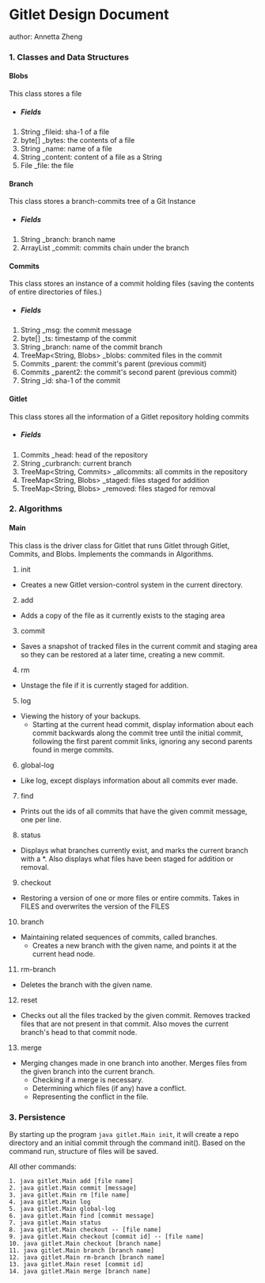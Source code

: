 # Gitlet Design Document
author: Annetta Zheng

### 1. Classes and Data Structures
#### Blobs
This class stores a file 
- ##### Fields
1. String _fileid: sha-1 of a file
2. byte[] _bytes: the contents of a file
3. String _name: name of a file
4. String _content: content of a file as a String
5. File _file: the file
#### Branch
This class stores a branch-commits tree of a Git Instance
- ##### Fields
1. String _branch: branch name
2. ArrayList<Commits> _commit: commits chain under the branch
#### Commits
This class stores an instance of a commit holding files (saving the contents of entire directories of files.)
- ##### Fields
1. String _msg: the commit message
2. byte[] _ts: timestamp of the commit
3. String _branch: name of the commit branch
4. TreeMap<String, Blobs> _blobs: commited files in the commit 
5. Commits _parent: the commit's parent (previous commit)
6. Commits _parent2: the commit's second parent (previous commit)
7. String _id: sha-1 of the commit

#### Gitlet
This class stores all the information of a Gitlet repository holding commits
- ##### Fields
1. Commits _head: head of the repository
2. String _curbranch: current branch
3. TreeMap<String, Commits> _allcommits: all commits in the repository
4. TreeMap<String, Blobs> _staged: files staged for addition
5. TreeMap<String, Blobs> _removed: files staged for removal

### 2. Algorithms
#### Main
This class is the driver class for Gitlet that runs Gitlet through Gitlet, Commits, and Blobs. Implements the commands in Algorithms.
1. init
- Creates a new Gitlet version-control system in the current directory.
2. add
- Adds a copy of the file as it currently exists to the staging area
3. commit
- Saves a snapshot of tracked files in the current commit and staging area so they can be restored at a later time, creating a new commit.
4. rm
- Unstage the file if it is currently staged for addition.
5. log
- Viewing the history of your backups.
  * Starting at the current head commit, display information about each commit backwards along the commit tree until the initial commit, following the first parent commit links, ignoring any second parents found in merge commits.
6. global-log
- Like log, except displays information about all commits ever made.
7. find
- Prints out the ids of all commits that have the given commit message, one per line.
8. status
- Displays what branches currently exist, and marks the current branch with a *. Also displays what files have been staged for addition or removal.
9. checkout
- Restoring a version of one or more files or entire commits. Takes in FILES and overwrites the version of the FILES
10. branch
- Maintaining related sequences of commits, called branches.
  - Creates a new branch with the given name, and points it at the current head node.
11. rm-branch
- Deletes the branch with the given name.
12. reset
- Checks out all the files tracked by the given commit. Removes tracked files that are not present in that commit. Also moves the current branch's head to that commit node.
13. merge 
- Merging changes made in one branch into another. Merges files from the given branch into the current branch. 
   * Checking if a merge is necessary.
   * Determining which files (if any) have a conflict.
   * Representing the conflict in the file.


### 3. Persistence
By starting up the program `java gitlet.Main init`, it will create a repo directory and an initial commit through the command init().
Based on the command run, structure of files will be saved.

All other commands:
```
1. java gitlet.Main add [file name]
2. java gitlet.Main commit [message]
3. java gitlet.Main rm [file name]
4. java gitlet.Main log
5. java gitlet.Main global-log
6. java gitlet.Main find [commit message]
7. java gitlet.Main status
8. java gitlet.Main checkout -- [file name]
9. java gitlet.Main checkout [commit id] -- [file name]
10. java gitlet.Main checkout [branch name]
11. java gitlet.Main branch [branch name]
12. java gitlet.Main rm-branch [branch name]
13. java gitlet.Main reset [commit id]
14. java gitlet.Main merge [branch name]
```

